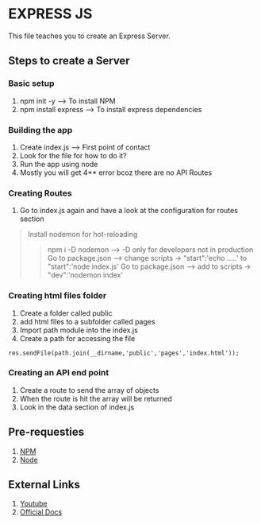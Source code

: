 # EXPRESS JS 

This file teaches you to create an Express Server.

## Steps to create a Server

### Basic setup

1. npm init -y    --> To install NPM
2. npm install express  --> To install express dependencies

### Building the app

1. Create index.js --> First point of contact
2. Look for the file for how to do it?
3. Run the app using node <filename>
4. Mostly you will get 4** error bcoz there are no API Routes

### Creating Routes

1. Go to index.js again and have a look at the configuration for routes section
 > Install nodemon for hot-reloading
 >> npm i -D nodemon --> -D only for developers not in production
 >> Go to package.json --> change scripts -> "start":'echo .....' to "start":'node index.js'
 >> Go to package.json --> add to scripts -> "dev":'nodemon index'

### Creating html files folder

1. Create a folder called public
2. add html files to a subfolder called pages
3. Import path module into the index.js
4. Create a path for accessing the file
```
res.sendFile(path.join(__dirname,'public','pages','index.html'));

```
### Creating an API end point

1. Create a route to send the array of objects
2. When the route is hit the array will be returned
3. Look in the data section of index.js

## Pre-requesties

1. [NPM](https://www.npmjs.com/)
2. [Node](https://nodejs.org/en/)

## External Links

1. [Youtube](https://www.youtube.com/watch?v=L72fhGm1tfE)
2. [Official Docs](https://expressjs.com/en/starter/installing.html)
